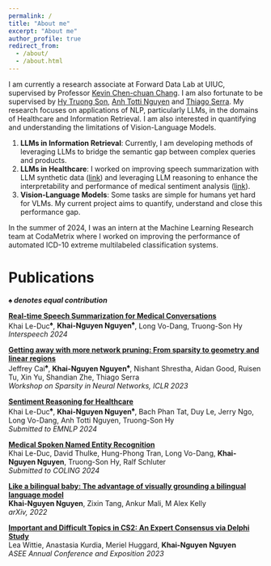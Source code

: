 ```yaml
---
permalink: /
title: "About me"
excerpt: "About me"
author_profile: true
redirect_from: 
  - /about/
  - /about.html
---
```

I am currently a research associate at Forward Data Lab at UIUC, supervised by Professor [Kevin Chen-chuan Chang](https://siebelschool.illinois.edu/about/people/faculty/kcchang). I am also fortunate to be supervised by [Hy Truong Son](https://people.cs.uchicago.edu/~hytruongson/), [Anh Totti Nguyen](https://anhnguyen.me/research/) and [Thiago Serra](https://tippie.uiowa.edu/people/thiago-serra). My research focuses on applications of NLP, particularly LLMs, in the domains of Healthcare and Information Retrieval. I am also interested in quantifying and understanding the limitations of Vision-Language Models.

1. **LLMs in Information Retrieval**: Currently, I am developing methods of leveraging LLMs to bridge the semantic gap between complex queries and products. 
2. **LLMs in Healthcare**: I worked on improving speech summarization with LLM synthetic data ([link](https://arxiv.org/pdf/2406.15888)) and leveraging LLM reasoning to enhance the interpretability and performance of medical sentiment analysis ([link](https://arxiv.org/pdf/2407.21054)).
3. **Vision-Language Models**: Some tasks are simple for humans yet hard for VLMs. My current project aims to quantify, understand and close this performance gap. 

In the summer of 2024, I was an intern at the Machine Learning Research team at CodaMetrix where I worked on improving the performance of automated ICD-10 extreme multilabeled classification systems.


Publications
=====
***♠ denotes equal contribution***

[**Real-time Speech Summarization for Medical Conversations**](https://arxiv.org/pdf/2406.15888) <br>
Khai Le-Duc<sup>♠</sup>, **Khai-Nguyen Nguyen<sup>♠</sup>**, Long Vo-Dang, Truong-Son Hy<br>
_Interspeech 2024_<br>

[**Getting away with more network pruning: From sparsity to geometry and linear regions**](https://arxiv.org/pdf/2301.07966) <br> 
Jeffrey Cai<sup>♠</sup>, **Khai-Nguyen Nguyen<sup>♠</sup>**, Nishant Shrestha, Aidan Good, Ruisen Tu, Xin Yu, Shandian Zhe, Thiago Serra <br>
_Workshop on Sparsity in Neural Networks, ICLR 2023_ <br>

[**Sentiment Reasoning for Healthcare**](https://arxiv.org/pdf/2407.21054) <br>
Khai Le-Duc<sup>♠</sup>, **Khai-Nguyen Nguyen<sup>♠</sup>**, Bach Phan Tat, Duy Le, Jerry Ngo, Long Vo-Dang, Anh Totti Nguyen, Truong-Son Hy <br>
_Submitted to EMNLP 2024_<br>

[**Medical Spoken Named Entity Recognition**](https://arxiv.org/pdf/2406.13337) <br>
Khai Le-Duc, David Thulke, Hung-Phong Tran, Long Vo-Dang, **Khai-Nguyen Nguyen**, Truong-Son Hy, Ralf Schluter <br>
_Submitted to COLING 2024_<br>

[**Like a bilingual baby: The advantage of visually grounding a bilingual language model**](https://arxiv.org/pdf/2210.05487) <br>
**Khai-Nguyen Nguyen**, Zixin Tang, Ankur Mali, M Alex Kelly<br>
_arXiv, 2022_<br>

[**Important and Difficult Topics in CS2: An Expert Consensus via Delphi Study**](https://www.tara.tcd.ie/bitstream/handle/2262/104028/important-and-difficult-topics-in-cs2-an-expert-consensus-via-delphi-study.pdf?sequence=1) <br>
Lea Wittie, Anastasia Kurdia, Meriel Huggard, **Khai-Nguyen Nguyen** <br>
_ASEE Annual Conference and Exposition 2023_<br>
